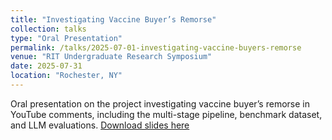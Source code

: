 ```yaml
---
title: "Investigating Vaccine Buyer’s Remorse"
collection: talks
type: "Oral Presentation"
permalink: /talks/2025-07-01-investigating-vaccine-buyers-remorse
venue: "RIT Undergraduate Research Symposium"
date: 2025-07-31
location: "Rochester, NY"
---
```


Oral presentation on the project investigating vaccine buyer’s remorse in YouTube comments, including the multi-stage pipeline, benchmark dataset, and LLM evaluations. [Download slides here](https://milesstanley.github.io/files/rit-slides.pdf)
